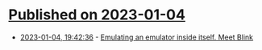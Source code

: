 # [Published on 2023-01-04](index.md)

* [2023-01-04, 19:42:36](https://news.ycombinator.com/item?id=34250352) - [Emulating an emulator inside itself. Meet Blink](https://hiro.codes/read/emulating-an-emulator-inside-itself.-meet-blink)
